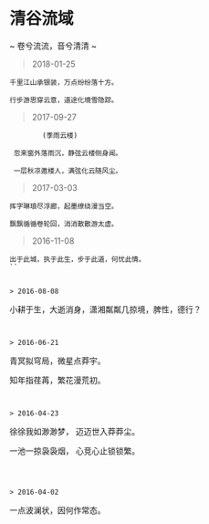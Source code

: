 # 清谷流域 

~ 卷兮流流，音兮清清 ~


> 2018-01-25
```
千里江山承银装，万点纷纷落十方。

行步游思穿云意，道途化境雪隐踪。
```



>  2017-09-27 
```
        (季雨云楼)

 忽来窗外落雨沉，静弦云楼侧身闻。
  
 一层秋凉邀楼人，满弦化云随风尘。
 ```


> 2017-03-03
``` 
挥字琳琅尽浮廊，起墨缭绕漫当空。

飘飘循循卷轮回，消消散散游太虚。
```


> 2016-11-08
```
出于此城，执于此生，步于此道，何忧此情。
``


> 2016-08-08
```
小耕于生，大逝消身，潇湘粼粼几掠境，脾性，德行？
```


> 2016-06-21
```
青冥拟穹局，微星点莽宇。

知年指荏苒，繁花漫荒初。
```


> 2016-04-23
```
徐徐我如渺渺梦， 迈迈世入莽莽尘。

一池一掠袅袅烟， 心竞心止锁锁繁。
```



> 2016-04-02
```
一点波澜状，因何作常态。
```
